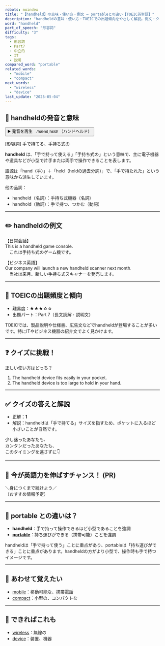 ```yaml
---
robots: noindex
title: "【handheld】の意味・使い方・例文 ― portableとの違い【TOEIC英単語】"
description: "handheldの意味・使い方・TOEICでの出題傾向をやさしく解説。例文・クイズ付きでportableとの違いもわかりやすく学べます。"
word: "handheld"
part_of_speech: "形容詞"
difficulty: "3"
tags:
  - 形容詞
  - Part7
  - 中立的
  - IT
  - 説明
compared_word: "portable"
related_words:
  - "mobile"
  - "compact"
next_words:
  - "wireless"
  - "device"
last_update: "2025-05-04"
---
```


## 🔰 handheldの発音と意味

<button class="play-audio" onclick="playTTS('handheld')">
  <span class="play-audio-main">
    ▶️ 発音を再生　/hændˌhɛld/
  </span>
  <span class="play-audio-sub">
    （ハンドヘルド）
  </span>
</button>

[形容詞] 手で持てる、手持ち式の

**handheld** は、「手で持って使える」「手持ち式の」という意味で、主に電子機器や道具などが小型で片手または両手で操作できることを表します。

語源は「hand（手）」＋「held（holdの過去分詞）」で、「手で持たれた」という意味から派生しています。

他の品詞：  
- handheld（名詞）：手持ち式機器（名詞）
- handhold（動詞）：手で持つ、つかむ（動詞）

---

## ✏️ handheldの例文

【日常会話】  
This is a handheld game console.  
　これは手持ち式のゲーム機です。

【ビジネス英語】  
Our company will launch a new handheld scanner next month.  
　当社は来月、新しい手持ち式スキャナーを発売します。

---

## 🎯 TOEICの出題頻度と傾向

- 難易度：★★★☆☆
- 出題パート：Part 7（長文読解・説明文）

TOEICでは、製品説明や仕様書、広告文などでhandheldが登場することが多いです。特にITやビジネス機器の紹介文でよく見かけます。

---

## ❓ クイズに挑戦！

正しい使い方はどっち？

1. The handheld device fits easily in your pocket.  
2. The handheld device is too large to hold in your hand.

---

## ✅ クイズの答えと解説

- 正解：**1**
- 解説：handheldは「手で持てる」サイズを指すため、ポケットに入るほど小さいことが自然です。

少し迷ったあなたも、  
カンタンだったあなたも、  
このタイミングを逃さずに👇️

---

## 🚀 今が英語力を伸ばすチャンス！ (PR)

<div class="info-center">
＼身につくまで続けよう／<br>  
（おすすめ情報予定）
</div>

---

## 🤔  portable との違いは？

- **handheld**：手で持って操作できるほど小型であることを強調
- **[portable](/word/portable)**：持ち運びができる（携帯可能）ことを強調

handheldは「手で持って使う」ことに重点があり、portableは「持ち運びができる」ことに重点があります。handheldの方がより小型で、操作時も手で持つイメージです。

---

## 🧩 あわせて覚えたい

- [mobile](/word/mobile)：移動可能な、携帯電話
- [compact](/word/compact)：小型の、コンパクトな

---

## 📖 できればこれも

- [wireless](/word/wireless)：無線の
- [device](/word/device)：装置、機器

<!-- cvid: aid09_bid24 -->
